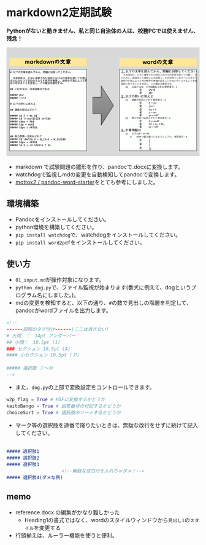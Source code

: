 # markdown2定期試験
 **Pythonがないと動きません、私と同じ自治体の人は、校務PCでは使えません、残念！**

![画像](./figs/pandoc_top.png)

* markdown で試験問題の雛形を作り、pandocで.docxに変換します。
* watchdogで監視しmdの変更を自動検知してpandocで変換します。
* [mottox2
/
pandoc-word-starter](https://github.com/mottox2/pandoc-word-starter)をとても参考にしました。


## 環境構築

* Pandocをインストールしてください。
* python環境を構築してください。
* `pip install watchdog`で、watchdogをインストールしてください。
* `pip install word2pdf`をインストールしてください。


## 使い方
* `01_input.md`が操作対象になります。
* `python dog.py`で、ファイル監視が始まります(番犬に例えて、dogというプログラム名にしました。)。 
* mdの変更を検知すると、以下の通り、`#`の数で見出しの階層を判定して、pandocがwordファイルを出力します。

```html
<!-- 
------設問のタグ付け------(ここは消さない)
# 大問　：　14pt アンダーバー
## 小問：　10.5pt (1)
### セクション 10.5pt (A)
#### 小セクション 10.5pt (ア)

##### 選択肢 ①〜⑩
-->
```

* また、`dog.py`の上部で変換設定をコントロールできます。

``````Python
w2p_flag = True # PDFに変換するかどうか
kaitoBango = True # 回答番号の付記するかどうか
choiceSort = True # 選択肢のソートするかどうか
``````

* マーク等の選択肢を連番で降りたいときは、無駄な改行をせずに続けて記入してください。

``` markdown

##### 選択肢1
##### 選択肢2
##### 選択肢3
                    <!--無駄な空白行を入れちゃダメ！-->
##### 選択肢4(ダメな例)


```


## memo

* reference.docx の編集がかなり難しかった
    * Heading1の書式ではなく、wordのスタイルウィンドウから`見出し1`の`スタイル`を変更する
* 行頭揃えは、ルーラー機能を使うと便利。



